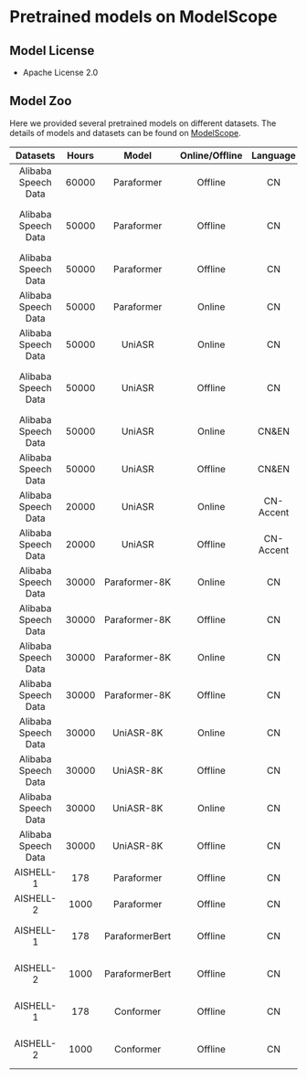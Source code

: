 # Pretrained models on ModelScope

## Model License
-  Apache License 2.0

## Model Zoo
Here we provided several pretrained models on different datasets. The details of models and datasets can be found on [ModelScope](https://www.modelscope.cn/models?page=1&tasks=auto-speech-recognition).

| Datasets  | Hours |     Model      | Online/Offline | Language | Framework | Checkpoint |
|:-----:|:-----:|:--------------:|:--------------:| :---: | :---: | --- |
| Alibaba Speech Data | 60000 |   Paraformer   |   Offline   |       CN       | Pytorch |[speech_paraformer-large_asr_nat-zh-cn-16k-common-vocab8404-pytorch](https://www.modelscope.cn/models/damo/speech_paraformer-large_asr_nat-zh-cn-16k-common-vocab8404-pytorch/summary) |
| Alibaba Speech Data | 50000 |   Paraformer   |   Offline   |       CN       | Tensorflow |[speech_paraformer-large_asr_nat-zh-cn-16k-common-vocab8358-tensorflow1](https://www.modelscope.cn/models/damo/speech_paraformer-large_asr_nat-zh-cn-16k-common-vocab8358-tensorflow1/summary) |
| Alibaba Speech Data | 50000 |   Paraformer   |   Offline   |       CN       | Tensorflow |[speech_paraformer_asr_nat-zh-cn-16k-common-vocab8358-tensorflow1](https://www.modelscope.cn/models/damo/speech_paraformer_asr_nat-zh-cn-16k-common-vocab8358-tensorflow1/summary) |
| Alibaba Speech Data | 50000 |   Paraformer   |   Online    |       CN       | Tensorflow |[speech_paraformer_asr_nat-zh-cn-16k-common-vocab3444-tensorflow1-online](http://www.modelscope.cn/models/damo/speech_paraformer_asr_nat-zh-cn-16k-common-vocab3444-tensorflow1-online/summary) |
| Alibaba Speech Data | 50000 |    UniASR     |   Online    |       CN       | Tensorflow |[speech_UniASR_asr_2pass-zh-cn-16k-common-vocab8358-tensorflow1-online](https://www.modelscope.cn/models/damo/speech_UniASR_asr_2pass-zh-cn-16k-common-vocab8358-tensorflow1-online/summary) |
| Alibaba Speech Data | 50000 |    UniASR     |   Offline   |       CN       | Tensorflow |[speech_UniASR-large_asr_2pass-zh-cn-16k-common-vocab8358-tensorflow1-offline](https://www.modelscope.cn/models/damo/speech_UniASR-large_asr_2pass-zh-cn-16k-common-vocab8358-tensorflow1-offline/summary) |
| Alibaba Speech Data | 50000 |    UniASR     |   Online    |     CN&EN      | Tensorflow |[speech_UniASR_asr_2pass-cn-en-moe-16k-vocab8358-tensorflow1-online](https://www.modelscope.cn/models/damo/speech_UniASR_asr_2pass-cn-en-moe-16k-vocab8358-tensorflow1-online/summary) |
| Alibaba Speech Data | 50000 |    UniASR     |   Offline   |     CN&EN      | Tensorflow |[speech_UniASR_asr_2pass-cn-en-moe-16k-vocab8358-tensorflow1-offline](https://www.modelscope.cn/models/damo/speech_UniASR_asr_2pass-cn-en-moe-16k-vocab8358-tensorflow1-offline/summary) |
| Alibaba Speech Data | 20000 |    UniASR     |   Online    |   CN-Accent    | Tensorflow |[speech_UniASR_asr_2pass-cn-dialect-16k-vocab8358-tensorflow1-online](https://www.modelscope.cn/models/damo/speech_UniASR_asr_2pass-cn-dialect-16k-vocab8358-tensorflow1-online/summary) |
| Alibaba Speech Data | 20000 |    UniASR     |    Offline     |   CN-Accent    | Tensorflow |[speech_UniASR_asr_2pass-cn-dialect-16k-vocab8358-tensorflow1-offline](https://www.modelscope.cn/models/damo/speech_UniASR_asr_2pass-cn-dialect-16k-vocab8358-tensorflow1-offline/summary) |
| Alibaba Speech Data | 30000 | Paraformer-8K |     Online     |       CN       | Tensorflow |[speech_paraformer_asr_nat-zh-cn-8k-common-vocab3444-tensorflow1-online](https://www.modelscope.cn/models/damo/speech_paraformer_asr_nat-zh-cn-8k-common-vocab3444-tensorflow1-online/summary) |
| Alibaba Speech Data |  30000   | Paraformer-8K |    Offline     |       CN       | Tensorflow |[speech_paraformer_asr_nat-zh-cn-8k-common-vocab8358-tensorflow1](https://www.modelscope.cn/models/damo/speech_paraformer_asr_nat-zh-cn-8k-common-vocab8358-tensorflow1/summary) |
| Alibaba Speech Data |  30000   | Paraformer-8K |     Online     |       CN       | Pytorch |[speech_UniASR_asr_2pass-zh-cn-8k-common-vocab3445-pytorch-online](https://www.modelscope.cn/models/damo/speech_UniASR_asr_2pass-zh-cn-8k-common-vocab3445-pytorch-online/summary) |
| Alibaba Speech Data |  30000   | Paraformer-8K |    Offline     |       CN       | Pytorch |[speech_UniASR_asr_2pass-zh-cn-8k-common-vocab3445-pytorch-offline](https://www.modelscope.cn/models/damo/speech_UniASR_asr_2pass-zh-cn-8k-common-vocab3445-pytorch-offline/summary) |
| Alibaba Speech Data |  30000   |   UniASR-8K   |     Online     |       CN       | Tensorflow |[speech_UniASR_asr_2pass-zh-cn-8k-common-vocab8358-tensorflow1-online](https://www.modelscope.cn/models/damo/speech_UniASR_asr_2pass-zh-cn-8k-common-vocab8358-tensorflow1-online/summary) |
| Alibaba Speech Data |  30000   |   UniASR-8K   |    Offline     |       CN       | Tensorflow |[speech_UniASR_asr_2pass-zh-cn-8k-common-vocab8358-tensorflow1-offline](https://www.modelscope.cn/models/damo/speech_UniASR_asr_2pass-zh-cn-8k-common-vocab8358-tensorflow1-offline/summary) |
| Alibaba Speech Data |  30000   |   UniASR-8K   |     Online     |       CN       | Pytorch |[speech_UniASR_asr_2pass-zh-cn-8k-common-vocab3445-pytorch-online](https://www.modelscope.cn/models/damo/speech_UniASR_asr_2pass-zh-cn-8k-common-vocab3445-pytorch-online/summary) |
| Alibaba Speech Data |  30000   |   UniASR-8K   |    Offline     |       CN       | Pytorch |[speech_UniASR_asr_2pass-zh-cn-8k-common-vocab3445-pytorch-offline](https://www.modelscope.cn/models/damo/speech_UniASR_asr_2pass-zh-cn-8k-common-vocab3445-pytorch-offline/summary) |
| AISHELL-1 |  178  |   Paraformer   | Offline |       CN       | Pytorch | [speech_paraformer_asr_nat-aishell1-pytorch](https://www.modelscope.cn/models/damo/speech_paraformer_asr_nat-aishell1-pytorch/summary) |
| AISHELL-2 | 1000  |   Paraformer   |   Offline   |       CN       | Pytorch | [speech_paraformer_asr_nat-aishell2-pytorch](https://www.modelscope.cn/models/damo/speech_paraformer_asr_nat-aishell2-pytorch/summary) |
| AISHELL-1 |  178  | ParaformerBert |   Offline   |       CN       | Pytorch | [speech_paraformerbert_asr_nat-zh-cn-16k-aishell1-vocab4234-pytorch](https://modelscope.cn/models/damo/speech_paraformerbert_asr_nat-zh-cn-16k-aishell1-vocab4234-pytorch/summary) |
| AISHELL-2 | 1000  | ParaformerBert |   Offline   |       CN       | Pytorch | [speech_paraformerbert_asr_nat-zh-cn-16k-aishell2-vocab5212-pytorch](https://modelscope.cn/models/damo/speech_paraformerbert_asr_nat-zh-cn-16k-aishell2-vocab5212-pytorch/summary) |
| AISHELL-1 |  178  |   Conformer   |    Offline     |       CN       | Pytorch | [speech_conformer_asr_nat-zh-cn-16k-aishell1-vocab4234-pytorch](https://modelscope.cn/models/damo/speech_conformer_asr_nat-zh-cn-16k-aishell1-vocab4234-pytorch/summary) |
| AISHELL-2 | 1000  |   Conformer   |    Offline     |       CN       | Pytorch | [speech_conformer_asr_nat-zh-cn-16k-aishell2-vocab5212-pytorch](https://modelscope.cn/models/damo/speech_conformer_asr_nat-zh-cn-16k-aishell2-vocab5212-pytorch/summary) |
